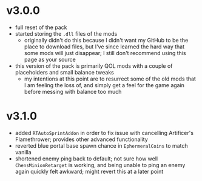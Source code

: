 # v3.0.0
- full reset of the pack
- started storing the `.dll` files of the mods
  - originally didn't do this because I didn't want my GitHub to be the place to download files, but I've since learned the hard way that some mods will just disappear; I still don't recommend using this page as your source
- this version of the pack is primarily QOL mods with a couple of placeholders and small balance tweaks
  - my intentions at this point are to resurrect some of the old mods that I am feeling the loss of, and simply get a feel for the game again before messing with balance too much

# v3.1.0
- added `RTAutoSprintAddon` in order to fix issue with cancelling Artificer's Flamethrower; provides other advanced functionality
- reverted blue portal base spawn chance in `EphermeralCoins` to match vanilla
- shortened enemy ping back to default; not sure how well `ChensMinionRetarget` is working, and being unable to ping an enemy again quickly felt awkward; might revert this at a later point
